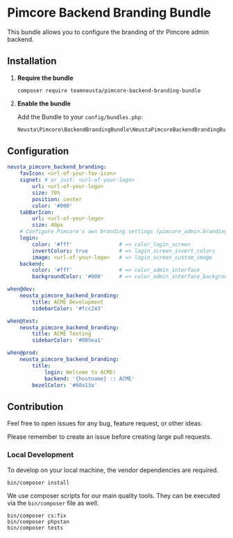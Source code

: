 # Pimcore Backend Branding Bundle

This bundle allows you to configure the branding of thr Pimcore admin backend.

## Installation

1.  **Require the bundle**

    ```shell
    composer require teamneusta/pimcore-backend-branding-bundle
    ```

2. **Enable the bundle**

    Add the Bundle to your `config/bundles.php`:

   ```php
   Neusta\Pimcore\BackendBrandingBundle\NeustaPimcoreBackendBrandingBundle::class => ['all' => true],
   ```

## Configuration

```yaml
neusta_pimcore_backend_branding:
    favIcon: <url-of-your-fav-icon>
    signet: # or just: <url-of-your-logo>
        url: <url-of-your-logo>
        size: 70%
        position: center
        color: '#000'
    tabBarIcon:
        url: <url-of-your-logo>
        size: 40px
    # Configure Pimcore's own branding settings (pimcore_admin.branding)
    login:
        color: '#fff'               # => color_login_screen
        invertColors: true          # => login_screen_invert_colors
        image: <url-of-your-logo>   # => login_screen_custom_image
    backend:
        color: '#fff'               # => color_admin_interface
        backgroundColor: '#000'     # => color_admin_interface_background

when@dev:
    neusta_pimcore_backend_branding:
        title: ACME Development
        sidebarColor: '#fcc243'

when@test:
    neusta_pimcore_backend_branding:
        title: ACME Testing
        sidebarColor: '#005ea1'

when@prod:
    neusta_pimcore_backend_branding:
        title:
            login: Welcome to ACME!
            backend: '{hostname} :: ACME'
        bezelColor: '#00a13a'
```

## Contribution

Feel free to open issues for any bug, feature request, or other ideas.

Please remember to create an issue before creating large pull requests.

### Local Development

To develop on your local machine, the vendor dependencies are required.

```shell
bin/composer install
```

We use composer scripts for our main quality tools. They can be executed via the `bin/composer` file as well.

```shell
bin/composer cs:fix
bin/composer phpstan
bin/composer tests
```
